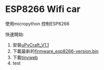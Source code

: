 # ESP8266 Wifi car
使用micropython 控制ESP8266

快速開始: 
1. 安裝[uPyCraft_V1.1](https://github.com/DFRobot/uPyCraft/blob/master/uPyCraft_V0.11.exe)
2. 下載最新的[firmware_esp8266-version.bin](https://github.com/belyalov/tinyweb/releases)
3. 下載[tinyweb](https://github.com/belyalov/tinyweb/tree/master/tinyweb)
4. test